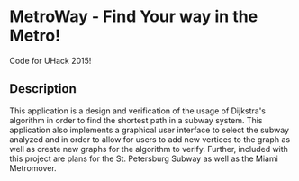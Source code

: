 # MetroWay - Find Your way in the Metro!
Code for UHack 2015!

## Description
This application is a design and verification of the usage of Dijkstra's algorithm in order to find the shortest path in a subway system. This application also implements a graphical user interface to select the subway analyzed and in order to allow for users to add new vertices to the graph as well as create new graphs for the algorithm to verify. Further, included with this project are plans for the St. Petersburg Subway as well as the Miami Metromover.
